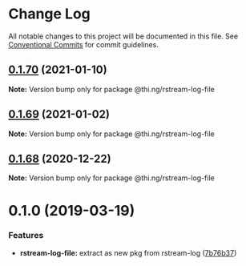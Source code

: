 # Change Log

All notable changes to this project will be documented in this file.
See [Conventional Commits](https://conventionalcommits.org) for commit guidelines.

## [0.1.70](https://github.com/thi-ng/umbrella/compare/@thi.ng/rstream-log-file@0.1.69...@thi.ng/rstream-log-file@0.1.70) (2021-01-10)

**Note:** Version bump only for package @thi.ng/rstream-log-file





## [0.1.69](https://github.com/thi-ng/umbrella/compare/@thi.ng/rstream-log-file@0.1.68...@thi.ng/rstream-log-file@0.1.69) (2021-01-02)

**Note:** Version bump only for package @thi.ng/rstream-log-file





## [0.1.68](https://github.com/thi-ng/umbrella/compare/@thi.ng/rstream-log-file@0.1.67...@thi.ng/rstream-log-file@0.1.68) (2020-12-22)

**Note:** Version bump only for package @thi.ng/rstream-log-file





# 0.1.0 (2019-03-19)

### Features

* **rstream-log-file:** extract as new pkg from rstream-log ([7b76b37](https://github.com/thi-ng/umbrella/commit/7b76b37))
